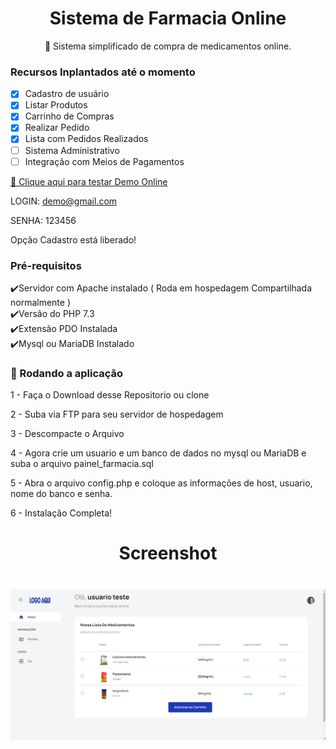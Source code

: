 <h1 align="center">Sistema de Farmacia Online</h1>

<p align="center">🚀 Sistema simplificado de compra de medicamentos online.</p>

### Recursos Inplantados até o momento

- [x] Cadastro de usuário
- [x] Listar Produtos
- [x] Carrinho de Compras
- [x] Realizar Pedido
- [x] Lista com Pedidos Realizados
- [ ] Sistema Administrativo
- [ ] Integração com Meios de Pagamentos

<a href="https://farmaciaonline.ddns.net/" target="_blank">🔗 Clique aqui para testar Demo Online</a>

LOGIN: demo@gmail.com

SENHA: 123456

Opção Cadastro está liberado!

### Pré-requisitos

✔️Servidor com Apache instalado ( Roda em hospedagem Compartilhada normalmente )
<br>
✔️Versão do PHP 7.3
<br>
✔️Extensão PDO Instalada
<br>
✔️Mysql ou MariaDB Instalado


### 🎲 Rodando a aplicação


1 - Faça o Download desse Repositorio ou clone

2 - Suba via FTP para seu servidor de hospedagem

3 - Descompacte o Arquivo

4 - Agora crie um usuario e um banco de dados no mysql ou MariaDB e suba o arquivo painel_farmacia.sql

5 - Abra o arquivo config.php e coloque as informações de host, usuario, nome do banco e senha.

6 - Instalação Completa!


<h1 align="center">Screenshot</h1>
<h1 align="center">
  <img alt="Demo" title="#NextLevelWeek" src="./banner.png" />
</h1>
